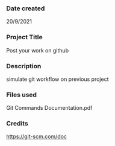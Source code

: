 
### Date created
20/9/2021
### Project Title
Post your work on github
### Description
simulate git workflow on previous project
### Files used
Git Commands Documentation.pdf
### Credits
https://git-scm.com/doc
